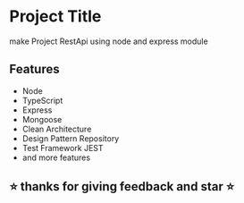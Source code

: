 # Project Title

make Project RestApi using node and express module

## Features

- Node 
- TypeScript
- Express 
- Mongoose 
- Clean Architecture 
- Design Pattern Repository 
- Test Framework JEST 
- and more features 



## ⭐ thanks for giving feedback and star ⭐